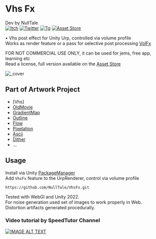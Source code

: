 # Vhs Fx
Dev by NullTale<br>
[![Itch](https://img.shields.io/badge/Web-Itch?logo=Itch.io&color=white)](https://nulltale.itch.io)
[![Twitter](https://img.shields.io/badge/Twitter-Twitter?logo=X&color=red)](https://twitter.com/NullTale)
[![Tg](https://img.shields.io/badge/Tg-Telegram?logo=telegram&color=white)](https://t.me/nulltalescape)
[![Asset Store](https://img.shields.io/badge/Asset%20Store-asd?logo=Unity&color=blue)](https://assetstore.unity.com/packages/vfx/shaders/fullscreen-camera-effects/270015)

• Vhs post effect for Unity Urp, controlled via volume profile<br>
Works as render feature or a pass for selective post processing [VolFx](https://github.com/NullTale/VolFx)

FOR NOT COMMERCIAL USE ONLY, it can be used for jems, free app, learning etc<br>
Read a license, full version available on the [Asset Store](https://assetstore.unity.com/packages/vfx/shaders/fullscreen-camera-effects/270015)

![_cover](https://github.com/NullTale/VhsFx/assets/1497430/136361c4-acfc-4142-938a-69c9bdf2b2be) <br>

## Part of Artwork Project
* [Vhs]
* [OldMovie](https://github.com/NullTale/OldMovieFx)
* [GradientMap](https://github.com/NullTale/GradientMapFilter)
* [Outline](https://github.com/NullTale/OutlineFilter)
* [Flow](https://github.com/NullTale/FlowFx)
* [Pixelation](https://github.com/NullTale/PixelationFx)
* [Ascii](https://github.com/NullTale/AsciiFx)
* [Dither](https://github.com/NullTale/DitherFx)
* ...
  
## Usage
Install via Unity [PackageManager](https://docs.unity3d.com/Manual/upm-ui-giturl.html) <br>
Add `VhsFx` feature to the UrpRenderer, control via volume profile
```
https://github.com/NullTale/VhsFx.git
```
Tested with WebGl and Unity 2022. <br>
For noise generation used set of images to work properly in Web. <br>
Distortion artifacts generated procedurally.

### Video tutorial by SpeedTutor Channel
[![IMAGE ALT TEXT](http://img.youtube.com/vi/jqUtECoxNVg/0.jpg)](http://www.youtube.com/watch?v=jqUtECoxNVg "Video Title")
